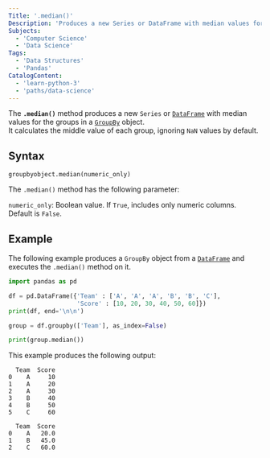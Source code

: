 ```yaml
---
Title: '.median()'
Description: 'Produces a new Series or DataFrame with median values for the groups in a GroupBy object.'
Subjects:
  - 'Computer Science'
  - 'Data Science'
Tags:
  - 'Data Structures'
  - 'Pandas'
CatalogContent:
  - 'learn-python-3'
  - 'paths/data-science'
---
```


The **`.median()`** method produces a new `Series` or [`DataFrame`](https://www.codecademy.com/resources/docs/pandas/dataframe) with median values for the groups in a [`GroupBy`](https://www.codecademy.com/resources/docs/pandas/groupby) object.  
It calculates the middle value of each group, ignoring `NaN` values by default.

## Syntax

```pseudo
groupbyobject.median(numeric_only)
```

The `.median()` method has the following parameter:

`numeric_only`: Boolean value. If `True`, includes only numeric columns. Default is `False`.

## Example

The following example produces a `GroupBy` object from a [`DataFrame`](https://www.codecademy.com/resources/docs/pandas/dataframe) and executes the `.median()` method on it.

```py
import pandas as pd

df = pd.DataFrame({'Team' : ['A', 'A', 'A', 'B', 'B', 'C'],
                   'Score' : [10, 20, 30, 40, 50, 60]})
print(df, end='\n\n')

group = df.groupby(['Team'], as_index=False)

print(group.median())
```

This example produces the following output:

```shell
  Team  Score
0    A     10
1    A     20
2    A     30
3    B     40
4    B     50
5    C     60

  Team  Score
0    A   20.0
1    B   45.0
2    C   60.0
```